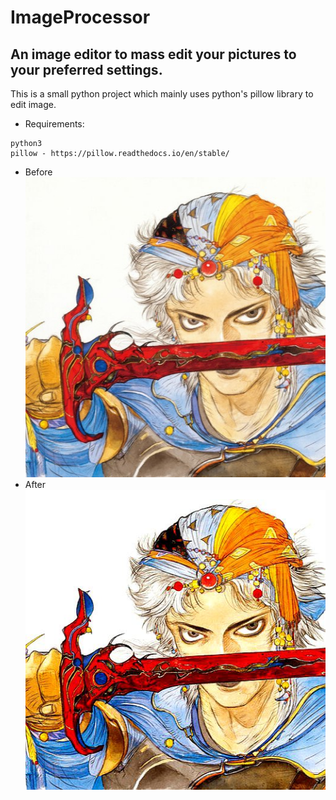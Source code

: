 # ImageProcessor

## An image editor to mass edit your pictures to your preferred settings.

This is a small python project which mainly uses python's pillow library to edit image.

* Requirements:
```
python3
pillow - https://pillow.readthedocs.io/en/stable/
```

* Before
![Before](https://github.com/RustedSwords/ImageProcessor/blob/main/imgs/ffii.jpeg?raw=true)
* After
![After](https://github.com/RustedSwords/ImageProcessor/blob/main/editedImgs/ffii_edited.jpg?raw=true)
